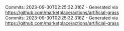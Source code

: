 Commits: 2023-09-30T02:25:32.316Z - Generated via https://github.com/marketplace/actions/artificial-grass
<br>
Commits: 2023-09-30T02:25:32.316Z - Generated via https://github.com/marketplace/actions/artificial-grass
<br>
